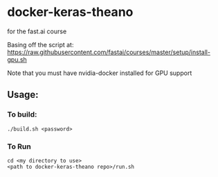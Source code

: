 # docker-keras-theano
for the fast.ai course

Basing off the script at: https://raw.githubusercontent.com/fastai/courses/master/setup/install-gpu.sh

Note that you must have nvidia-docker installed for GPU support

## Usage:

### To build:

```
./build.sh <password>
```

### To Run

```
cd <my directory to use>
<path to docker-keras-theano repo>/run.sh
```

